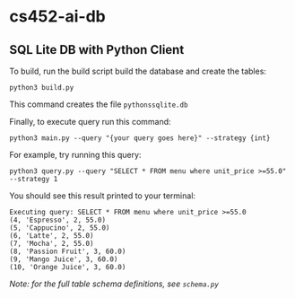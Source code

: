 ﻿# cs452-ai-db

## SQL Lite DB with Python Client

To build, run the build script build the database and create the tables:
```
python3 build.py
```
This command creates the file `pythonssqlite.db`

Finally, to execute query run this command:
```
python3 main.py --query "{your query goes here}" --strategy {int}
```
For example, try running this query:
```
python3 query.py --query "SELECT * FROM menu where unit_price >=55.0" --strategy 1
```
You should see this result printed to your terminal:
```
Executing query: SELECT * FROM menu where unit_price >=55.0
(4, 'Espresso', 2, 55.0)
(5, 'Cappucino', 2, 55.0)
(6, 'Latte', 2, 55.0)
(7, 'Mocha', 2, 55.0)
(8, 'Passion Fruit', 3, 60.0)
(9, 'Mango Juice', 3, 60.0)
(10, 'Orange Juice', 3, 60.0)
```

*Note: for the full table schema definitions, see `schema.py`*
